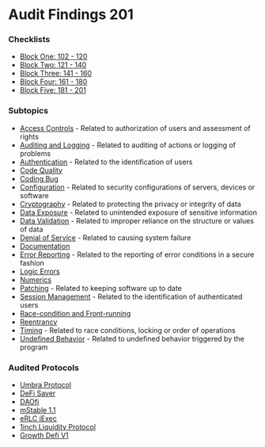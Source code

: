 # Audit Findings 201

### Checklists

- [Block One: 102 - 120](./checklist/block-one.md)
- [Block Two: 121 - 140](./checklist/block-two.md)
- [Block Three: 141 - 160](./checklist/block-three.md)
- [Block Four: 161 - 180](./checklist/block-four.md)
- [Block Five: 181 - 201](./checklist/block-five.md)

### Subtopics

- [Access Controls]() - Related to authorization of users and assessment of rights
- [Auditing and Logging]() - Related to auditing of actions or logging of problems
- [Authentication]() - Related to the identification of users
- [Code Quality]()
- [Coding Bug]()
- [Configuration]() - Related to security configurations of servers, devices or software
- [Cryptography]() - Related to protecting the privacy or integrity of data
- [Data Exposure]() - Related to unintended exposure of sensitive information
- [Data Validation]() - Related to improper reliance on the structure or values of data
- [Denial of Service]() - Related to causing system failure
- [Documentation]()
- [Error Reporting]() - Related to the reporting of error conditions in a secure fashion
- [Logic Errors]()
- [Numerics]()
- [Patching]() - Related to keeping software up to date
- [Session Management]() - Related to the identification of authenticated users
- [Race-condition and Front-running]()
- [Reentrancy]()
- [Timing]() - Related to race conditions, locking or order of operations
- [Undefined Behavior]() - Related to undefined behavior triggered by the program

### Audited Protocols

- [Umbra Protocol](https://consensys.net/diligence/audits/2021/03/umbra-smart-contracts/)
- [DeFi Saver](https://consensys.net/diligence/audits/2021/03/defi-saver/)
- [DAOfi](https://consensys.net/diligence/audits/2021/02/daofi/)
- [mStable 1.1](https://consensys.net/diligence/audits/2020/07/mstable-1.1/)
- [eRLC iExec](https://consensys.net/diligence/audits/2021/01/erlc-iexec/)
- [1inch Liquidity Protocol](https://consensys.net/diligence/audits/2020/12/1inch-liquidity-protocol/)
- [Growth Defi V1](https://consensys.net/diligence/audits/2020/12/growth-defi-v1/)
